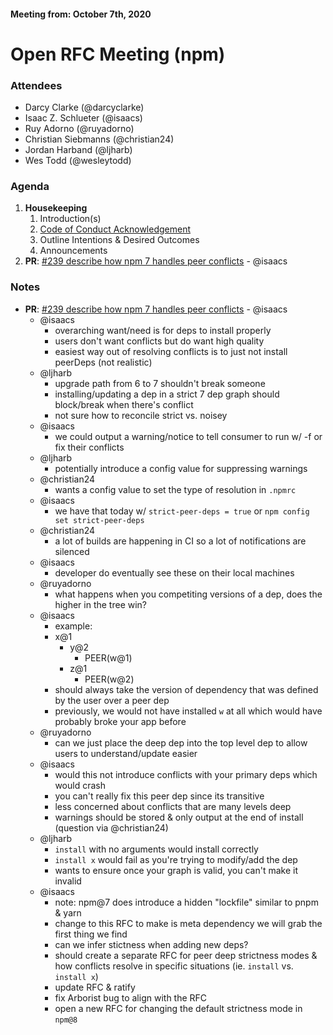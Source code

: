 #### Meeting from: October 7th, 2020

# Open RFC Meeting (npm)

### Attendees
- Darcy Clarke (@darcyclarke)
- Isaac Z. Schlueter (@isaacs)
- Ruy Adorno (@ruyadorno)
- Christian Siebmanns (@christian24)
- Jordan Harband (@ljharb)
- Wes Todd (@wesleytodd)

### Agenda
1. **Housekeeping**
	1. Introduction(s)
	1. [Code of Conduct Acknowledgement](https://www.npmjs.com/policies/conduct)
	1. Outline Intentions & Desired Outcomes
	1. Announcements
1. **PR**: [#239 describe how npm 7 handles peer conflicts](https://github.com/npm/rfcs/pull/239) - @isaacs

### Notes

- **PR**: [#239 describe how npm 7 handles peer conflicts](https://github.com/npm/rfcs/pull/239) - @isaacs
    - @isaacs 
        - overarching want/need is for deps to install properly
        - users don't want conflicts but do want high quality
        - easiest way out of resolving conflicts is to just not install peerDeps (not realistic)
    - @ljharb
        - upgrade path from 6 to 7 shouldn't break someone
        - installing/updating a dep in a strict 7 dep graph should block/break when there's conflict
        - not sure how to reconcile strict vs. noisey
    - @isaacs
        - we could output a warning/notice to tell consumer to run w/ -f or fix their conflicts
    - @ljharb
        - potentially introduce a config value for suppressing warnings
    - @christian24 
        - wants a config value to set the type of resolution in `.npmrc` 
    - @isaacs
        - we have that today w/ `strict-peer-deps = true` or `npm config set strict-peer-deps`
    - @christian24 
        - a lot of builds are happening in CI so a lot of notifications are silenced
    - @isaacs
        - developer do eventually see these on their local machines
    - @ruyadorno 
        - what happens when you competiting versions of a dep, does the higher in the tree win?
    - @isaacs
        - example:
        - x@1
            - y@2
                - PEER(w@1)
            - z@1 
                - PEER(w@2)
        - should always take the version of dependency that was defined by the user over a peer dep
        - previously, we would not have installed `w` at all which would have probably broke your app before
    - @ruyadorno
        - can we just place the deep dep into the top level dep to allow users to understand/update easier
    - @isaacs 
        - would this not introduce conflicts with your primary deps which would crash
        - you can't really fix this peer dep since its transitive
        - less concerned about conflicts that are many levels deep
        - warnings should be stored & only output at the end of install (question via @christian24)
    - @ljharb 
        - `install` with no arguments would install correctly
        - `install x` would fail as you're trying to modify/add the dep
        - wants to ensure once your graph is valid, you can't make it invalid
    - @isaacs
        - note: npm@7 does introduce a hidden "lockfile" similar to pnpm & yarn
        - change to this RFC to make is meta dependency we will grab the first thing we find
        - can we infer stictness when adding new deps?
        - should create a separate RFC for peer deep strictness modes & how conflicts resolve in specific situations (ie. `install` vs. `install x`)
        - update RFC & ratify
        - fix Arborist bug to align with the RFC
        - open a new RFC for changing the default strictness mode in `npm@8`
